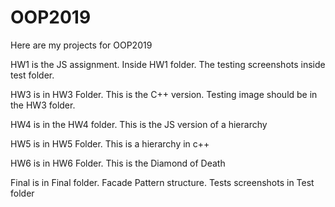 # OOP2019

Here are my projects for OOP2019

HW1 is the JS assignment. Inside HW1 folder. The testing screenshots inside test folder.

HW3 is in HW3 Folder. This is the C++ version. Testing image should be in the HW3 folder.

HW4 is in the HW4 folder. This is the JS version of a hierarchy

HW5 is in HW5 Folder. This is a hierarchy in c++

HW6 is in HW6 Folder. This is the Diamond of Death

Final is in Final folder. Facade Pattern structure. Tests screenshots in Test folder
